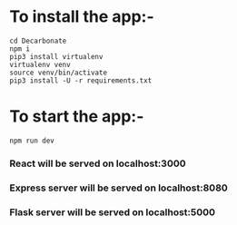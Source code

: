 # To install the app:-
	cd Decarbonate
	npm i 
	pip3 install virtualenv
	virtualenv venv
	source venv/bin/activate
	pip3 install -U -r requirements.txt

# To start the app:-
	npm run dev

### React will be served on localhost:3000
### Express server will be served on localhost:8080
### Flask server will be served on localhost:5000


